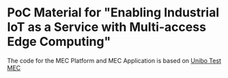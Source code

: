 # PoC Material for "Enabling Industrial IoT as a Service with Multi-access Edge Computing" 

The code for the MEC Platform and MEC Application is based on [Unibo Test MEC](https://github.com/berdav/unibo-test-mec)
